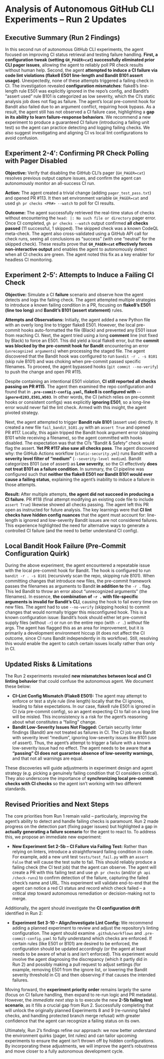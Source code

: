# Analysis of Autonomous GitHub CLI Experiments – Run 2 Updates

## Executive Summary (Run 2 Findings)

In this second run of autonomous GitHub CLI experiments, the agent focused on improving CI status retrieval and testing failure handling. **First, a configuration tweak (setting `GH_PAGER=cat`) successfully eliminated prior CLI pager issues**, allowing the agent to reliably poll PR check results without human help. Second, the agent **attempted to induce a CI failure via code lint violations (flake8 E501 line-length and Bandit B101 assert usage)**. Unexpectedly, none of these attempts triggered a failing check in CI. The investigation revealed **configuration mismatches**: flake8’s line-length rule E501 was explicitly ignored in the repo’s config, and Bandit’s “assert used” rule B101 is categorized as low severity, which the CI’s static analysis job does not flag as failure. The agent’s local pre-commit hook for Bandit also failed due to an argument conflict, requiring hook bypass. As a result, the agent still has not observed a CI failure case, highlighting a **gap in its ability to learn failure-response behaviors**. We recommend a new experiment to produce a guaranteed CI failure (introducing a failing unit test) so the agent can practice detecting and logging failing checks. We also suggest investigating and aligning CI vs local lint configurations to avoid confusion.

## Experiment 2-4′: Confirming PR Check Polling with Pager Disabled

**Objective:** Verify that disabling the GitHub CLI’s pager (`GH_PAGER=cat`) resolves previous output capture issues, and confirm the agent can autonomously monitor an all-success CI run.

**Action:** The agent created a trivial change (adding `pager_test_pass.txt`) and opened PR #113. It then set environment variable `GH_PAGER=cat` and used `gh pr checks <PR#> --watch` to poll for CI results.

**Outcome:** The agent successfully retrieved the real-time status of checks without encountering the `head: |: No such file or directory` pager error. Once CI completed, `gh pr checks --watch` output confirmed **all checks passed** (11 successful, 1 skipped). The skipped check was a known CodeQL meta-check. The agent also cross-validated using a GitHub API call for check runs, seeing all conclusions as “success” (with one “neutral” for the skipped check). These results prove that **`GH_PAGER=cat` effectively forces non-interactive output** and enables the agent to autonomously detect when all CI checks are green. The agent noted this fix as a key enabler for headless CI monitoring.

## Experiment 2-5′: Attempts to Induce a Failing CI Check

**Objective:** Simulate a CI **failure** scenario and observe how the agent detects and logs the failing check. The agent attempted multiple strategies to introduce a known failing condition in a PR, focusing on **flake8’s E501 (line too long)** and **Bandit’s B101 (assert statement)** rules.

**Attempts and Observations:** Initially, the agent added a new Python file with an overly long line to trigger flake8 E501. However, the local pre-commit hooks auto-formatted the file (Black) and prevented any E501 issue from reaching CI. Next, the agent tried using a long **comment** line (not fixed by Black) to force an E501. This did yield a local flake8 error, but the **commit was blocked by the pre-commit hook for Bandit** encountering an error (`unrecognized arguments`) when processing the staged file. The agent discovered that the Bandit hook was configured to run `bandit -r . -s B101` (skip rule B101) and was choking when pre-commit passed specific filenames. To proceed, the agent bypassed hooks (`git commit --no-verify`) to push the change and open PR #115.

Despite containing an intentional E501 violation, **CI still reported all checks passing on PR #115**. The agent then examined the repo configuration and found that in **`.pre-commit-config.yaml`, flake8 is configured with `--ignore=E203,E501,W503`**. In other words, the CI (which relies on pre-commit hooks or consistent configs) was explicitly **ignoring E501**, so a long-line error would never fail the lint check. Armed with this insight, the agent pivoted strategy.

Next, the agent attempted to trigger **Bandit rule B101** (assert use) directly. It created a new file `fail_bandit_b101.py` with an `assert True` and opened PR #117. Locally, this again tripped the Bandit hook argument error (skipping B101 while receiving a filename), so the agent committed with hooks disabled. The expectation was that the CI’s “Bandit & Safety” check would flag the assert. **Yet PR #117 also saw all checks pass**. The agent discovered why: the GitHub Actions workflow (`static-security.yml`) runs Bandit with a **severity level filter of “medium”** (`--severity-level medium`). Bandit categorizes B101 (use of assert) as **Low severity**, so the CI effectively **does not treat B101 as a failure condition**. In summary, the CI pipeline was configured such that **neither the flake8 E501 nor Bandit B101 would ever cause a failing status**, explaining the agent’s inability to induce a failure in those attempts.

**Result:** After multiple attempts, **the agent did not succeed in producing a CI failure**. PR #118 (final attempt modifying an existing code file to include `assert True`) likewise showed all checks passing. The agent left this PR open as instructed for future analysis. The key learnings were that **CI lint checks have hidden config nuances** that the agent must account for: line-length is ignored and low-severity Bandit issues are not considered failures. This experience highlighted the need for alternative ways to generate a controlled CI failure (and the need to better understand CI config).

## Local Bandit Hook Failure (Pre-Commit Configuration Quirk)

During the above experiment, the agent encountered a repeatable issue with the local pre-commit hook for Bandit. The hook is configured to run `bandit -r . -s B101` (recursively scan the repo, skipping rule B101). When committing changes that introduce new files, the pre-commit framework passes the filenames as arguments to Bandit **in addition to** the `-r .` flag. This led Bandit to throw an error about “unrecognized arguments” (the filenames). In essence, **the combination of `-r .` with file-specific arguments is invalid for Bandit’s CLI**, causing the hook to fail every time on new files. The agent had to use `--no-verify` (skipping hooks) to commit changes that would normally trigger this misconfigured hook. This is a known configuration issue: Bandit’s hook should either let pre-commit supply files (without `-r`) or run on the entire repo (with `-r .`) *without* file args. The agent has flagged this as an area for improvement, but it is primarily a development environment hiccup (it does not affect the CI outcome, since CI runs Bandit independently in its workflow). Still, resolving this would enable the agent to catch certain issues locally rather than only in CI.

## Updated Risks & Limitations

The Run 2 experiments revealed **new mismatches between local and CI linting behavior** that could confuse the autonomous agent. We document these below:

* **CI–Lint Config Mismatch (Flake8 E501):** The agent may attempt to enforce or test a style rule (line length) locally that the CI ignores, leading to false expectations. In our case, flake8 rule E501 is ignored in CI (via pre-commit config), so an agent expecting CI to fail on a long line will be misled. This inconsistency is a risk for the agent’s reasoning about what constitutes a “failing” change.
* **Bandit Low-Severity Issues Not Flagged:** Certain security linter findings (Bandit) are not treated as failures in CI. The CI job runs Bandit with severity level “medium”, ignoring low-severity issues like B101 (use of assert). Thus, the agent’s attempt to trigger a failure with a known low-severity issue had no effect. The agent needs to be aware that **a “passing” CI does not guarantee absence of low-severity warnings**, and that not all warnings are equal.

These discoveries will guide adjustments in experiment design and agent strategy (e.g. picking a genuinely failing condition that CI considers critical). They also underscore the importance of **synchronizing local pre-commit checks with CI checks** so the agent isn’t working with two different standards.

## Revised Priorities and Next Steps

The core priorities from Run 1 remain valid – particularly, improving the agent’s ability to detect and handle failing checks is paramount. Run 2 made progress on the detection part (fixing pager issues) but highlighted a gap in **actually generating a failure scenario** for the agent to react to. To address this, we propose an immediate new experiment:

* **New Experiment Set 2-5b – CI Failure via Failing Test:** Rather than relying on linters, introduce a straightforward failing condition in code. For example, add a new unit test `tests/test_fail.py` with an `assert False` that will cause the test suite to fail. This should reliably produce a failing check (the CI test job) that the agent can observe. The agent will create a PR with this failing test and use `gh pr checks` (and/or `gh api /check-runs`) to confirm detection of the failure, capturing the failed check’s name and URL. This experiment will validate end-to-end that the agent can notice a red CI status and record which check failed – a critical step toward autonomous remediation or decision-making not to merge.

Additionally, the agent should investigate the **CI configuration drift** identified in Run 2:

* **Experiment Set 3-10 – Align/Investigate Lint Config:** We recommend adding a planned experiment to review and adjust the repository’s linting configuration. The agent should examine `.github/workflows` and `.pre-commit-config.yaml` to fully understand which checks are enforced. If certain rules (like E501 or B101) are desired to be enforced, the configuration should be updated accordingly (or the agent at least needs to be aware of what is and isn’t enforced). This experiment would involve the agent diagnosing the discrepancy (which it partly did in Run 2) and possibly making a pull request to adjust settings (for example, removing E501 from the ignore list, or lowering the Bandit severity threshold in CI) and then observing if that causes the intended failures.

Moving forward, the **experiment priority order** remains largely the same (focus on CI failure handling, then expand to re-run logic and PR metadata). However, the *immediate next step* is to execute the new **2-5b failing test scenario**, as it fills a crucial gap from Run 2. Successfully completing that will unlock the originally planned Experiments 8 and 9 (re-running failed checks, and handling protected branch merge refusal) with greater confidence that the agent can recognize a failing status on its own.

Ultimately, Run 2’s findings refine our approach: we now better understand the environment quirks (pager, lint rules) and can tailor upcoming experiments to ensure the agent isn’t thrown off by hidden configurations. By incorporating these adjustments, we will improve the agent’s robustness and move closer to a fully autonomous development cycle.